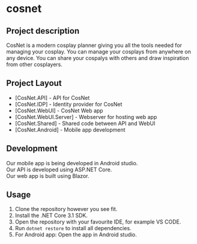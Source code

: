 # cosnet

## Project description

CosNet is a modern cosplay planner giving you all the tools needed for managing your cosplay.
You can manage your cosplays from anywhere on any device.
You can share your cospalys with others and draw inspiration from other cosplayers.

## Project Layout

- [CosNet.API] - API for CosNet
- [CosNet.IDP] - Identity provider for CosNet
- [CosNet.WebUI] - CosNet Web app
- [CosNet.WebUI.Server] - Webserver for hosting web app
- [CosNet.Shared] - Shared code between API and WebUI
- [CosNet.Android] - Mobile app development

## Development

Our mobile app is being developed in Android studio.</br>
Our API is developed using ASP.NET Core.</br>
Our web app is built using Blazor.

## Usage

1. Clone the repository however you see fit.
2. Install the .NET Core 3.1 SDK.
3. Open the repository with your favourite IDE, for example VS CODE.
4. Run `dotnet restore` to install all dependencies.
5. For Android app: Open the app in Android studio.
